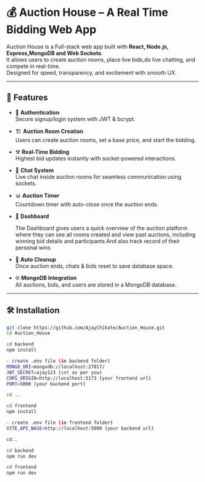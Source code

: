 # 💰 Auction House – A Real Time Bidding Web App  

Auction House is a Full-stack web app built with **React, Node.js, Express,MongoDB and Web Sockets**.  
It allows users to create auction rooms, place live bids,do live chatting, and compete in real-time.  
Designed for speed, transparency, and excitement with smooth UX.  

---

## 🚀 Features  

- 🔐 **Authentication**  
  Secure signup/login system with JWT & bcrypt.  

- 🏗️ **Auction Room Creation**  
  Users can create auction rooms, set a base price, and start the bidding.  

- ⚒️ **Real-Time Bidding**  
  Highest bid updates instantly with socket-powered interactions.  

- 📢 **Chat System**  
  Live chat inside auction rooms for seamless communication using sockets.  

- 📊 **Auction Timer**  
  Countdown timer with auto-close once the auction ends.  

- 📜 **Dashboard**
  
  The Dashboard gives users a quick overview of the auction platform where they can see all rooms created and view past auctions,
  including winning bid details and participants.And also track record of their personal wins 

- 🧹 **Auto Cleanup**  
  Once auction ends, chats & bids reset to save database space.  

- 🌐 **MongoDB Integration**  
  All auctions, bids, and users are stored in a MongoDB database.  

---

## 🛠️ Installation  

```bash
git clone https://github.com/AjayChikate/Auction_House.git
cd Auction_House

cd backend
npm install

- create .env file (in backend folder)
MONGO_URI=mongodb://localhost:27017/
JWT_SECRET=ajay123 (set as per you)
CORS_ORIGIN=http://localhost:5173 (your frontend url)
PORT=5000 (your backend port)

cd ..

cd frontend
npm install

- create .env file (in frontend folder)
VITE_API_BASE=http://localhost:5000 (your backend url)

cd..

cd backend
npm run dev

cd frontend
npm run dev

